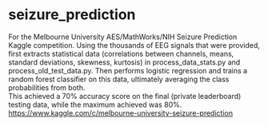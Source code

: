 # seizure_prediction
For the Melbourne University AES/MathWorks/NIH Seizure Prediction Kaggle competition.
Using the thousands of EEG signals that were provided, first extracts statistical data (correlations between channels, means, 
standard deviations, skewness, kurtosis) in process_data_stats.py and process_old_test_data.py.  Then performs logistic
regression and trains a random forest classifier on this data, ultimately averaging the class probabilities from both.  
This achieved a 70% accuracy score on the final (private leaderboard) testing data, while the maximum achieved was 80%.
https://www.kaggle.com/c/melbourne-university-seizure-prediction
